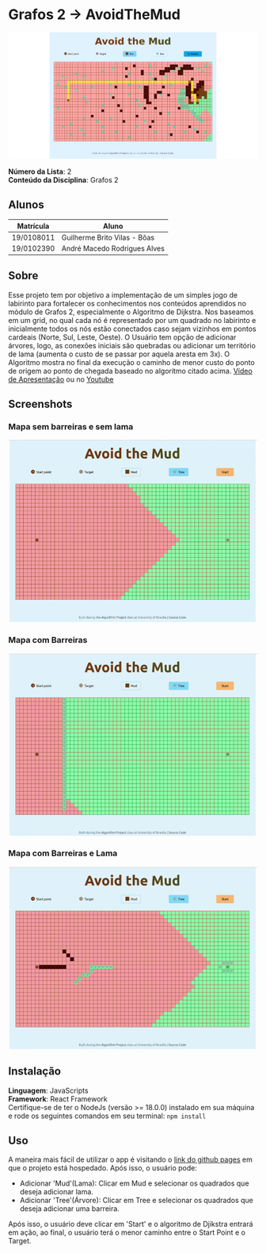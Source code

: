 # Grafos 2 -> AvoidTheMud

![Versão 2](./assets/screenshot.png)


**Número da Lista**: 2<br>
**Conteúdo da Disciplina**: Grafos 2<br>

## Alunos
|Matrícula | Aluno |
| -- | -- |
| 19/0108011  |  Guilherme Brito Vilas - Bôas |
| 19/0102390  |  André Macedo Rodrigues Alves |

## Sobre 
Esse projeto tem por objetivo a implementação de um simples jogo de labirinto para fortalecer os conhecimentos nos conteúdos aprendidos no módulo de Grafos 2, especialmente o Algoritmo de Dijkstra.
Nos baseamos em um grid, no qual cada nó é representado por um quadrado no labirinto e inicialmente todos os nós estão conectados caso sejam vizinhos em pontos cardeais (Norte, Sul, Leste, Oeste). O Usuário tem opção de adicionar árvores, logo, as conexões iniciais são quebradas ou adicionar um território de lama (aumenta o custo de se passar por aquela aresta em 3x). O Algoritmo mostra no final da execução o caminho de menor custo do ponto de origem ao ponto de chegada baseado no algoritmo citado acima.
[Vídeo de Apresentação](https://github.com/projeto-de-algoritmos/Grafos2_AvoidTheMud/blob/master/assets/apresentacao.mp4) ou no [Youtube](https://youtu.be/7Pr0X3-1Syg)

## Screenshots

### Mapa sem barreiras e sem lama
![Parte de Execução do Programa](./assets/gif1.gif)

### Mapa com Barreiras
![Mapa com Barreiras](./assets/gif2.gif)

### Mapa com Barreiras e Lama
![Mapa com Barreiras e Lama](./assets/gif3.gif)

## Instalação 
**Linguagem**: JavaScripts<br>
**Framework**: React Framework<br>
Certifique-se de ter o NodeJs (versão >= 18.0.0) instalado em sua máquina e rode os seguintes comandos em seu terminal:
```npm install```

## Uso 
A maneira mais fácil de utilizar o app é visitando o [link do github pages](https://projeto-de-algoritmos.github.io/Grafos2_AvoidTheMud) em que o projeto está hospedado.
Após isso, o usuário pode:
- Adicionar 'Mud'(Lama): Clicar em Mud e selecionar os quadrados que deseja adicionar lama.
- Adicionar 'Tree'(Árvore): Clicar em Tree e selecionar os quadrados que deseja adicionar uma barreira.

Após isso, o usuário deve clicar em 'Start' e o algoritmo de Djikstra entrará em ação, ao final, o usuário terá o menor caminho entre o Start Point e o Target.

